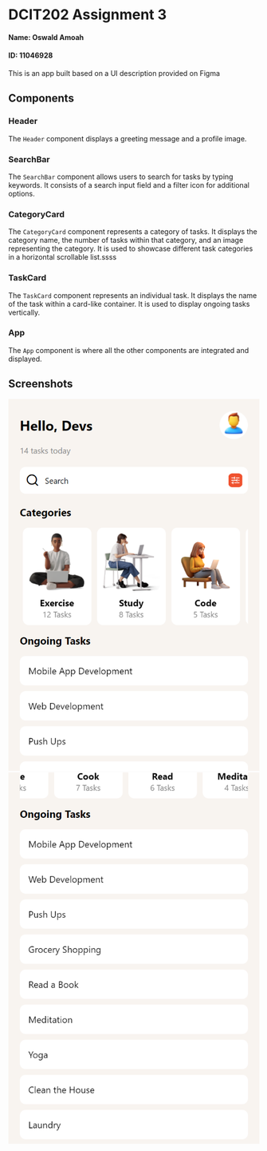 # DCIT202 Assignment 3
#### Name: Oswald Amoah
#### ID: 11046928


This is an app built based on a UI description provided on Figma

## Components

### Header
The `Header` component displays a greeting message and a profile image. 

### SearchBar
The `SearchBar` component allows users to search for tasks by typing keywords. It consists of a search input field and a filter icon for additional options.

### CategoryCard
The `CategoryCard` component represents a category of tasks. It displays the category name, the number of tasks within that category, and an image representing the category. It is used to showcase different task categories in a horizontal scrollable list.ssss

### TaskCard
The `TaskCard` component represents an individual task. It displays the name of the task within a card-like container. It is used to display ongoing tasks vertically.

### App
The `App` component is where all the other components are integrated and displayed.

## Screenshots

![Screenshot 1](.\screenshots\ss1.png)
![Screenshot 2](.\screenshots\ss2.png)




